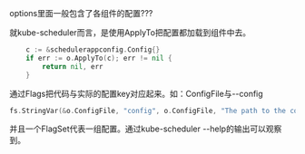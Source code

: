 options里面一般包含了各组件的配置???

就kube-scheduler而言，是使用ApplyTo把配置都加载到组件中去。
```go kubernetes-1.18.2\cmd\kube-scheduler\app\options\options.go
	c := &schedulerappconfig.Config{}
	if err := o.ApplyTo(c); err != nil {
		return nil, err
	}
```

通过Flags把代码与实际的配置key对应起来。如：ConfigFile与--config
```go kubernetes-1.18.2\cmd\kube-scheduler\app\options\options.go
fs.StringVar(&o.ConfigFile, "config", o.ConfigFile, "The path to the configuration file. Flags override values in this file.")
```
并且一个FlagSet代表一组配置。通过kube-scheduler --help的输出可以观察到。
